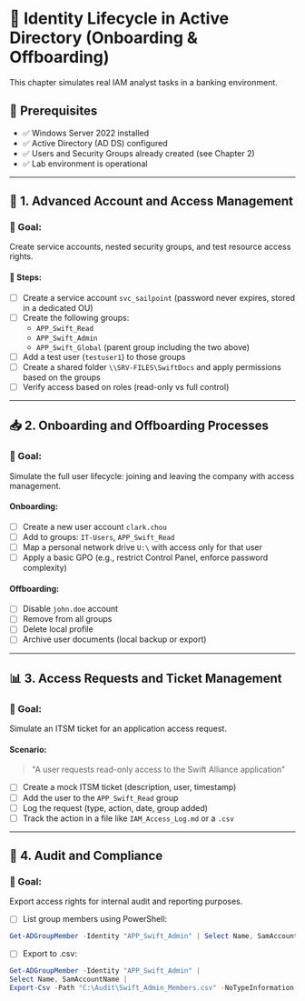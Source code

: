 # 💼  Identity Lifecycle in Active Directory (Onboarding & Offboarding)

This chapter simulates real IAM analyst tasks in a banking environment.

## 🧱 Prerequisites
- ✅ Windows Server 2022 installed
- ✅ Active Directory (AD DS) configured
- ✅ Users and Security Groups already created (see Chapter 2)
- ✅ Lab environment is operational

---

## 🔐 1. Advanced Account and Access Management

### 🎯 Goal:
Create service accounts, nested security groups, and test resource access rights.

#### 🔧 Steps:
- [ ] Create a service account `svc_sailpoint` (password never expires, stored in a dedicated OU)
- [ ] Create the following groups:
  - `APP_Swift_Read`
  - `APP_Swift_Admin`
  - `APP_Swift_Global` (parent group including the two above)
- [ ] Add a test user (`testuser1`) to those groups
- [ ] Create a shared folder `\\SRV-FILES\SwiftDocs` and apply permissions based on the groups
- [ ] Verify access based on roles (read-only vs full control)

---

## 📥 2. Onboarding and Offboarding Processes

### 🎯 Goal:
Simulate the full user lifecycle: joining and leaving the company with access management.

#### Onboarding:
- [ ] Create a new user account `clark.chou`
- [ ] Add to groups: `IT-Users`, `APP_Swift_Read`
- [ ] Map a personal network drive `U:\` with access only for that user
- [ ] Apply a basic GPO (e.g., restrict Control Panel, enforce password complexity)

#### Offboarding:
- [ ] Disable `john.doe` account
- [ ] Remove from all groups
- [ ] Delete local profile
- [ ] Archive user documents (local backup or export)

---

## 📊 3. Access Requests and Ticket Management

### 🎯 Goal:
Simulate an ITSM ticket for an application access request.

#### Scenario:
> "A user requests read-only access to the Swift Alliance application"

- [ ] Create a mock ITSM ticket (description, user, timestamp)
- [ ] Add the user to the `APP_Swift_Read` group
- [ ] Log the request (type, action, date, group added)
- [ ] Track the action in a file like `IAM_Access_Log.md` or a `.csv`

---

## 📁 4. Audit and Compliance

### 🎯 Goal:
Export access rights for internal audit and reporting purposes.

- [ ] List group members using PowerShell:
```powershell
Get-ADGroupMember -Identity "APP_Swift_Admin" | Select Name, SamAccountName
```
- [ ] Export to .csv:
```powershell
Get-ADGroupMember -Identity "APP_Swift_Admin" | 
Select Name, SamAccountName |
Export-Csv -Path "C:\Audit\Swift_Admin_Members.csv" -NoTypeInformation
```
